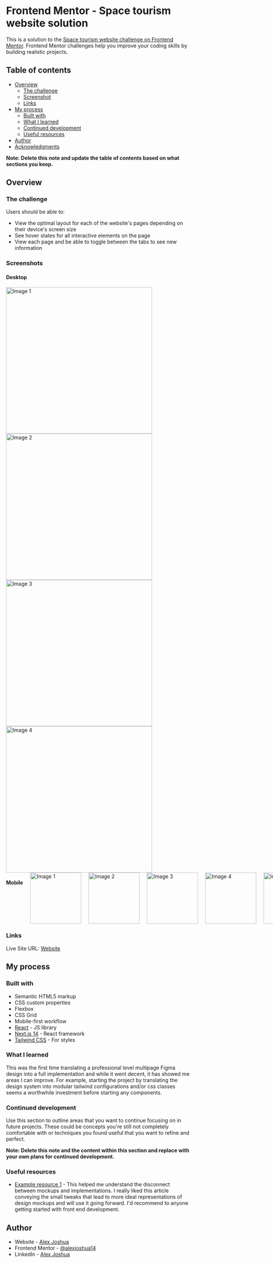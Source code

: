 # Frontend Mentor - Space tourism website solution

This is a solution to the [Space tourism website challenge on Frontend Mentor](https://www.frontendmentor.io/challenges/space-tourism-multipage-website-gRWj1URZ3). Frontend Mentor challenges help you improve your coding skills by building realistic projects. 

## Table of contents

- [Overview](#overview)
  - [The challenge](#the-challenge)
  - [Screenshot](#screenshots)
  - [Links](#links)
- [My process](#my-process)
  - [Built with](#built-with)
  - [What I learned](#what-i-learned)
  - [Continued development](#continued-development)
  - [Useful resources](#useful-resources)
- [Author](#author)
- [Acknowledgments](#acknowledgments)

**Note: Delete this note and update the table of contents based on what sections you keep.**

## Overview

### The challenge

Users should be able to:

- View the optimal layout for each of the website's pages depending on their device's screen size
- See hover states for all interactive elements on the page
- View each page and be able to toggle between the tabs to see new information

### Screenshots

<div align="left">
  <h4>Desktop</h4>
  <img src="https://github.com/Alexjoshua14/Space-Tourism/assets/59298565/0860e822-e495-4a82-a980-09fa0a76b360" alt="Image 1" width="400">
  <img src="https://github.com/Alexjoshua14/Space-Tourism/assets/59298565/2c0eeff5-70e6-4c75-96a4-fd148360202d" alt="Image 2" width="400">
  <img src="https://github.com/Alexjoshua14/Space-Tourism/assets/59298565/19b3f8b0-1826-4168-ac20-ff75cc26801b" alt="Image 3" width="400">
  <img src="https://github.com/Alexjoshua14/Space-Tourism/assets/59298565/c0442c5a-d82c-4e76-bff2-6d908eeeaeb5" alt="Image 4" width="400">
</div>

<div align="left" style="display: flex; justify-content: space-around; gap: 20px;">
  <h4>Mobile</h4>
  <img src="https://github.com/Alexjoshua14/Space-Tourism/assets/59298565/4646325a-62d2-4a7e-bfe7-cc177f891c05" alt="Image 1" width="140">
  <img src="https://github.com/Alexjoshua14/Space-Tourism/assets/59298565/8c2c72c5-4890-417b-933e-3a9b367bdc76" alt="Image 2" width="140">
  <img src="https://github.com/Alexjoshua14/Space-Tourism/assets/59298565/4aa337a5-1e58-4fcc-8909-8c46683dafd2" alt="Image 3" width="140">
  <img src="https://github.com/Alexjoshua14/Space-Tourism/assets/59298565/7df8c4ee-3960-4189-890c-df61612318dc" alt="Image 4" width="140">
  <img src="https://github.com/Alexjoshua14/Space-Tourism/assets/59298565/9bb6e433-0bfb-4687-923d-72d5f20dbd84" alt="Image 4" width="140">
</div>

### Links

Live Site URL: [Website](https://space-tourism-two-mauve.vercel.app/)

## My process

### Built with

- Semantic HTML5 markup
- CSS custom properties
- Flexbox
- CSS Grid
- Mobile-first workflow
- [React](https://reactjs.org/) - JS library
- [Next.js 14](https://nextjs.org/) - React framework
- [Tailwind CSS](https://tailwindcss.com/) - For styles

### What I learned

This was the first time translating a professional level multipage Figma design into a full implementation and while it went decent, it has showed me areas I can improve. For example, starting the project by translating the design system into modular tailwind configurations and/or css classes seems a worthwhile investment before starting any components.

### Continued development

Use this section to outline areas that you want to continue focusing on in future projects. These could be concepts you're still not completely comfortable with or techniques you found useful that you want to refine and perfect.

**Note: Delete this note and the content within this section and replace with your own plans for continued development.**

### Useful resources

- [Example resource 1](https://www.joshwcomeau.com/css/pixel-perfection/) - This helped me understand the disconnect between mockups and implementations. I really liked this article conveying the small tweaks that lead to more ideal representations of design mockups and will use it going forward. I'd recommend to anyone getting started with front end development.

## Author

- Website - [Alex Joshua](https://alexjoshua.com)
- Frontend Mentor - [@alexjoshua14](https://www.frontendmentor.io/profile/Alexjoshua14)
- LinkedIn - [Alex Joshua](https://www.linkedin.com/in/alexander-joshua)
